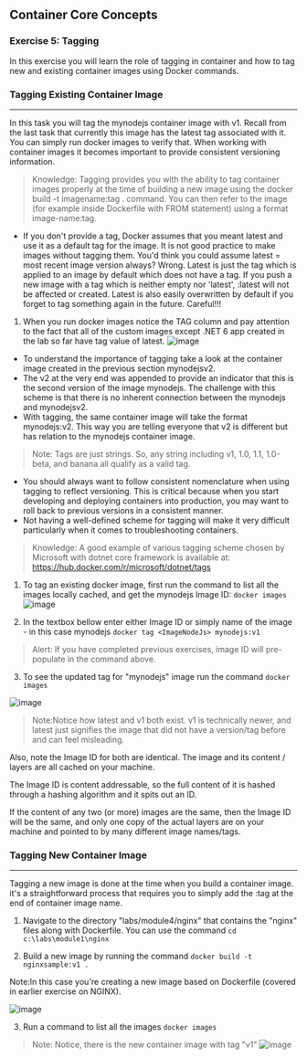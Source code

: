 ## Container Core Concepts

### Exercise 5: Tagging

In this exercise you will learn the role of tagging in container and how to tag new and existing container
images using Docker commands.

### Tagging Existing Container Image
---

In this task you will tag the mynodejs container image with v1. Recall from the last task that currently
this image has the latest tag associated with it. You can simply run docker images to verify that. When
working with container images it becomes important to provide consistent versioning information.

> Knowledge: Tagging provides you with the ability to tag container images properly at the time of
building a new image using the docker build -t imagename:tag . command. You can then refer to the
image (for example inside Dockerfile with FROM statement) using a format image-name:tag.

- If you don't provide a tag, Docker assumes that you meant latest and use it as a default tag for the
image. It is not good practice to make images without tagging them. You'd think you could assume
latest = most recent image version always? Wrong. Latest is just the tag which is applied to an image by
default which does not have a tag. If you push a new image with a tag which is neither empty nor
'latest', :latest will not be affected or created. Latest is also easily overwritten by default if you forget to
tag something again in the future. Careful!!!

1. When you run docker images notice the TAG column and pay attention to the fact that all of the
custom images except .NET 6 app created in the lab so far have tag value of latest.
![image](https://user-images.githubusercontent.com/85903942/233816317-2b4c7fba-515a-46d3-b4fd-ac14cf6e1fe2.png)

- To understand the importance of tagging take a look at the container image created in the previous
section mynodejsv2.
- The v2 at the very end was appended to provide an indicator that this is the second version of the
image mynodejs. The challenge with this scheme is that there is no inherent connection between the
mynodejs and mynodejsv2.
- With tagging, the same container image will take the format mynodejs:v2. This way you are telling
everyone that v2 is different but has relation to the mynodejs container image.
> Note: Tags are just strings. So, any string including v1, 1.0, 1.1, 1.0-beta, and banana all qualify
as a valid tag.
- You should always want to follow consistent nomenclature when using tagging to reflect versioning.
This is critical because when you start developing and deploying containers into production, you may
want to roll back to previous versions in a consistent manner.
- Not having a well-defined scheme for tagging will make it very difficult particularly when it comes to
troubleshooting containers.
> Knowledge: A good example of various tagging scheme chosen by Microsoft with dotnet core
framework is available at: https://hub.docker.com/r/microsoft/dotnet/tags

1. To tag an existing docker image, first run the command to list all the images locally cached, and get the
mynodejs Image ID:
```docker images```
![image](https://user-images.githubusercontent.com/85903942/233816418-ba93b565-3ff8-48de-8fd2-929a4a89d383.png)


2. In the textbox bellow enter either Image ID or simply name of the image - in this case mynodejs
```docker tag <ImageNodeJs> mynodejs:v1```
>Alert: If you have completed previous exercises, image ID will pre-populate in the command above.

3. To see the updated tag for "mynodejs" image run the command
```docker images```

![image](https://user-images.githubusercontent.com/85903942/233816414-e4521e86-ddff-438b-b8df-653f0b24af4a.png)

> Note:Notice how latest and v1 both exist. v1 is technically newer, and latest just signifies the
image that did not have a version/tag before and can feel misleading.

Also, note the Image ID for both are identical. The image and its content / layers are all cached on your
machine.

The Image ID is content addressable, so the full content of it is hashed through a hashing algorithm
and it spits out an ID.

If the content of any two (or more) images are the same, then the Image ID will be the same, and only
one copy of the actual layers are on your machine and pointed to by many different image names/tags.


### Tagging New Container Image
---

Tagging a new image is done at the time when you build a container image. it's a straightforward process that
requires you to simply add the :tag at the end of container image name.

1. Navigate to the directory "labs/module4/nginx" that contains the "nginx" files along with Dockerfile.
You can use the command
```cd c:\labs\module1\nginx```

2. Build a new image by running the command
```docker build -t nginxsample:v1 .```

Note:In this case you're creating a new image based on Dockerfile (covered in earlier exercise on NGINX).

![image](https://user-images.githubusercontent.com/85903942/233816402-f2d0d686-1536-4f5f-aadc-a9391c2a924b.png)

3. Run a command to list all the images
```docker images```

> Note: Notice, there is the new container image with tag "v1"
![image](https://user-images.githubusercontent.com/85903942/233816390-e40dee6e-c512-4068-b4c4-b5ffa490dfdb.png)

